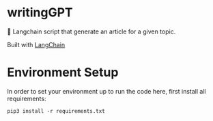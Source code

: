 # writingGPT
🦜 Langchain script that generate an article for a given topic.

Built with [LangChain](https://github.com/hwchase17/langchain)

# Environment Setup
In order to set your environment up to run the code here, first install all requirements:

```shell
pip3 install -r requirements.txt
```
